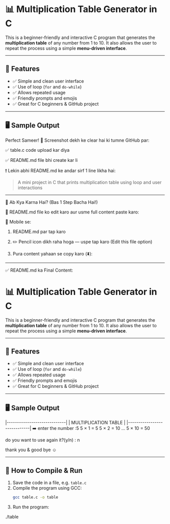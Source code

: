 # 📊 Multiplication Table Generator in C

This is a beginner-friendly and interactive C program that generates the **multiplication table** of any number from 1 to 10. It also allows the user to repeat the process using a simple **menu-driven interface**.

---

## 🔧 Features

- ✅ Simple and clean user interface
- ✅ Use of loop (`for` and `do-while`)
- ✅ Allows repeated usage
- ✅ Friendly prompts and emojis
- ✅ Great for C beginners & GitHub project

---

## 🖥️ Sample Output
Perfect Sameer! 👏
Screenshot dekh ke clear hai ki tumne GitHub par:

✅ table.c code upload kar diya

✅ README.md file bhi create kar li

❗ Lekin abhi README.md ke andar sirf 1 line likha hai:

> A mini project in C that prints multiplication table using loop and user interactions





---

🔧 Ab Kya Karna Hai? (Bas 1 Step Bacha Hai!)

🔁 README.md file ko edit karo aur usme full content paste karo:

📲 Mobile se:

1. README.md par tap karo


2. ✏️ Pencil icon dikh raha hoga — uspe tap karo (Edit this file option)


3. Pura content yahaan se copy karo (⬇️):




---

✅ README.md ka Final Content:

# 📊 Multiplication Table Generator in C

This is a beginner-friendly and interactive C program that generates the **multiplication table** of any number from 1 to 10. It also allows the user to repeat the process using a simple **menu-driven interface**.

---

## 🔧 Features

- ✅ Simple and clean user interface
- ✅ Use of loop (`for` and `do-while`)
- ✅ Allows repeated usage
- ✅ Friendly prompts and emojis
- ✅ Great for C beginners & GitHub project

---

## 🖥️ Sample Output

|-----------------------------|
|    MULTIPLICATION TABLE     | 
|-----------------------------|
➡️  enter the number :5
5 × 1 = 5 
5 × 2 = 10
... 
5 × 10 = 50

do you want to use again it?(y/n) : n

thank you & good bye ☺

---

## 📂 How to Compile & Run

1. Save the code in a file, e.g. `table.c`
2. Compile the program using GCC:
   ```bash
   gcc table.c -o table

3. Run the program:

./table




